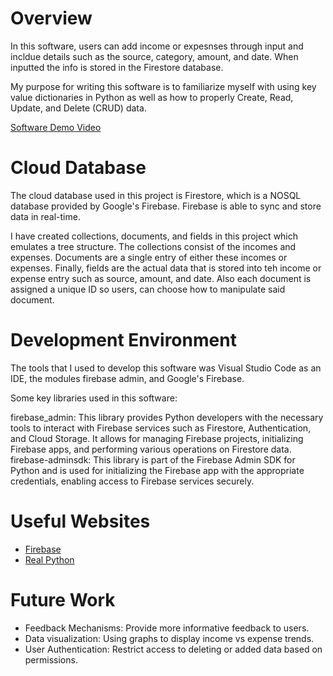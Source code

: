 # Overview

In this software, users can add income or expesnses through input and incldue details such as the source, category, amount, and date. When inputted the info is stored in the Firestore database.

My purpose for writing this software is to familiarize myself with using key value dictionaries in Python as well as how to properly Create, Read, Update, and Delete (CRUD) data.

[Software Demo Video](https://youtu.be/ZfhbqBohLag)

# Cloud Database

The cloud database used in this project is Firestore, which is a NOSQL database provided by Google's Firebase. Firebase is able to sync and store data in real-time. 

I have created collections, documents, and fields in this project which emulates a tree structure. The collections consist of the incomes and expenses. Documents are a single entry of either these incomes or expenses.
Finally, fields are the actual data that is stored into teh income or expense entry such as source, amount, and date. Also each document is assigned a unique ID so users, can choose how to manipulate said document.

# Development Environment

The tools that I used to develop this software was Visual Studio Code as an IDE, the modules firebase admin, and Google's Firebase.

Some key libraries used in this software:

firebase_admin: This library provides Python developers with the necessary tools to interact with Firebase services such as Firestore, Authentication, and Cloud Storage. It allows for managing Firebase projects, initializing Firebase apps, and performing various operations on Firestore data.
firebase-adminsdk: This library is part of the Firebase Admin SDK for Python and is used for initializing the Firebase app with the appropriate credentials, enabling access to Firebase services securely.

# Useful Websites

- [Firebase](https://console.firebase.google.com/u/0/)
- [Real Python](https://realpython.com/crud-operations/#:~:text=effective%20data%20management.-,In%20Short%3A%20CRUD%20Stands%20for%20Create%2C%20Read%2C%20Update%2C,new%20entries%20to%20your%20database.)

# Future Work

- Feedback Mechanisms: Provide more informative feedback to users.
- Data visualization: Using graphs to display income vs expense trends.
- User Authentication: Restrict access to deleting or added data based on permissions.